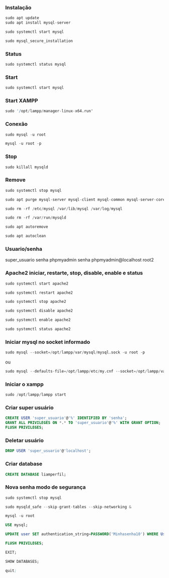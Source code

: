 ### Instalação
```s
sudo apt update
sudo apt install mysql-server
```
```s
sudo systemctl start mysql
```
```s
sudo mysql_secure_installation
```
### Status
```s
sudo systemctl status mysql
```
### Start
```s
sudo systemctl start mysql
```
### Start XAMPP
```s
sudo '/opt/lampp/manager-linux-x64.run'
```
### Conexão
```s
sudo mysql -u root
```
```s
mysql -u root -p
```
### Stop
```s
sudo killall mysqld
```
### Remove
```s
sudo systemctl stop mysql
```
```s
sudo apt purge mysql-server mysql-client mysql-common mysql-server-core-* mysql-client-core-*
```
```s
sudo rm -rf /etc/mysql /var/lib/mysql /var/log/mysql
```
```s
sudo rm -rf /var/run/mysqld
```
```s
sudo apt autoremove
```
```s
sudo apt autoclean
```
### Usuario/senha
super_usuario
senha
phpmyadmin
senha
phpmyadmin@localhost
root2

### Apache2 iniciar, restarte, stop, disable, enable e status
```s
sudo systemctl start apache2
```
```s
sudo systemctl restart apache2
```
```s
sudo systemctl stop apache2
```
```s
sudo systemctl disable apache2
```
```s
sudo systemctl enable apache2
```
```s
sudo systemctl status apache2
```
### Iniciar mysql no socket informado
```s
sudo mysql --socket=/opt/lampp/var/mysql/mysql.sock -u root -p
```
ou
```s
sudo mysql --defaults-file=/opt/lampp/etc/my.cnf --socket=/opt/lampp/var/mysql/mysql.sock -u root -p
```
### Iniciar o xampp
```s
sudo /opt/lampp/lampp start
```
### Criar super usuário
```sql
CREATE USER 'super_usuario'@'%' IDENTIFIED BY 'senha';
GRANT ALL PRIVILEGES ON *.* TO 'super_usuario'@'%' WITH GRANT OPTION;
FLUSH PRIVILEGES;
```
### Deletar usuário
```sql
DROP USER 'super_usuario'@'localhost';
```
### Criar database
```sql
CREATE DATABASE liamperfil;
```
### Nova senha modo de segurança
```s
sudo systemctl stop mysql
```
```s
sudo mysqld_safe --skip-grant-tables --skip-networking &
```
```s
mysql -u root
```
```sql
USE mysql;
```
```sql
UPDATE user SET authentication_string=PASSWORD('Minhasenha10') WHERE User='root';
```
```sql
FLUSH PRIVILEGES;
```
```sql
EXIT;
```
```sql
SHOW DATABASES;
```
```s
quit;
```